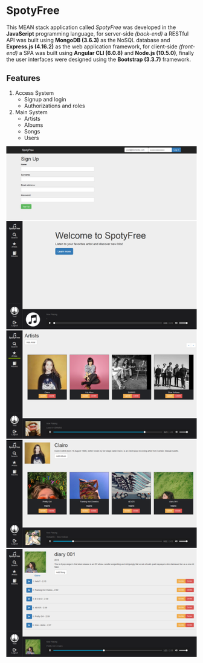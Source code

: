 # SpotyFree

This MEAN stack application called _SpotyFree_ was developed in the **JavaScript** programming language, for server-side _(back-end)_ a RESTful API was built using **MongoDB (3.6.3)** as the NoSQL database and **Express.js (4.16.2)** as the web application framework, for client-side _(front-end)_ a SPA was built using **Angular CLI (6.0.8)** and **Node.js (10.5.0)**, finally the user interfaces were designed using the **Bootstrap (3.3.7)** framework.

## Features

1. Access System
   - Signup and login
   - Authorizations and roles
2. Main System
   - Artists
   - Albums 
   - Songs 
   - Users 
   
![alt text](https://github.com/YoelDiomedez/spotyfree/blob/master/signupandloginpage.png)
![alt text](https://github.com/YoelDiomedez/spotyfree/blob/master/homepage.png)
![alt text](https://github.com/YoelDiomedez/spotyfree/blob/master/artistspage.png)
![alt text](https://github.com/YoelDiomedez/spotyfree/blob/master/albumspage.png)
![alt text](https://github.com/YoelDiomedez/spotyfree/blob/master/songspage.png)
